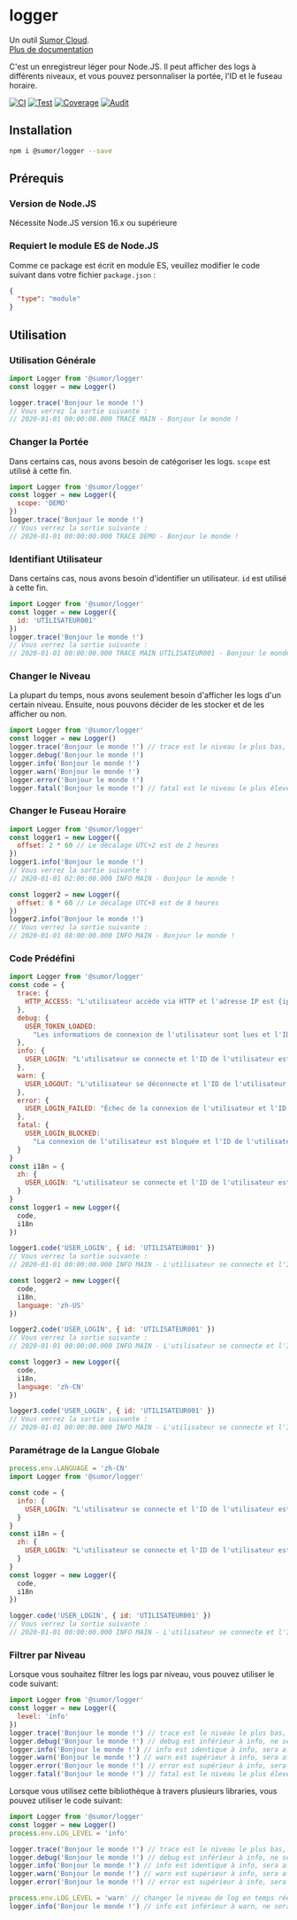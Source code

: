 # logger

Un outil [Sumor Cloud](https://sumor.cloud).  
[Plus de documentation](https://sumor.cloud/logger)

C'est un enregistreur léger pour Node.JS.
Il peut afficher des logs à différents niveaux, et vous pouvez personnaliser la portée, l'ID et le fuseau horaire.

[![CI](https://github.com/sumor-cloud/logger/actions/workflows/ci.yml/badge.svg)](https://github.com/sumor-cloud/logger/actions/workflows/ci.yml)
[![Test](https://github.com/sumor-cloud/logger/actions/workflows/ut.yml/badge.svg)](https://github.com/sumor-cloud/logger/actions/workflows/ut.yml)
[![Coverage](https://github.com/sumor-cloud/logger/actions/workflows/coverage.yml/badge.svg)](https://github.com/sumor-cloud/logger/actions/workflows/coverage.yml)
[![Audit](https://github.com/sumor-cloud/logger/actions/workflows/audit.yml/badge.svg)](https://github.com/sumor-cloud/logger/actions/workflows/audit.yml)

## Installation

```bash
npm i @sumor/logger --save
```

## Prérequis

### Version de Node.JS

Nécessite Node.JS version 16.x ou supérieure

### Requiert le module ES de Node.JS

Comme ce package est écrit en module ES,
veuillez modifier le code suivant dans votre fichier `package.json` :

```json
{
  "type": "module"
}
```

## Utilisation

### Utilisation Générale

```js
import Logger from '@sumor/logger'
const logger = new Logger()

logger.trace('Bonjour le monde !')
// Vous verrez la sortie suivante :
// 2020-01-01 00:00:00.000 TRACE MAIN - Bonjour le monde !
```

### Changer la Portée

Dans certains cas, nous avons besoin de catégoriser les logs. `scope` est utilisé à cette fin.

```js
import Logger from '@sumor/logger'
const logger = new Logger({
  scope: 'DEMO'
})
logger.trace('Bonjour le monde !')
// Vous verrez la sortie suivante :
// 2020-01-01 00:00:00.000 TRACE DEMO - Bonjour le monde !
```

### Identifiant Utilisateur

Dans certains cas, nous avons besoin d'identifier un utilisateur. `id` est utilisé à cette fin.

```js
import Logger from '@sumor/logger'
const logger = new Logger({
  id: 'UTILISATEUR001'
})
logger.trace('Bonjour le monde !')
// Vous verrez la sortie suivante :
// 2020-01-01 00:00:00.000 TRACE MAIN UTILISATEUR001 - Bonjour le monde !
```

### Changer le Niveau

La plupart du temps, nous avons seulement besoin d'afficher les logs d'un certain niveau. Ensuite, nous pouvons décider de les stocker et de les afficher ou non.

```js
import Logger from '@sumor/logger'
const logger = new Logger()
logger.trace('Bonjour le monde !') // trace est le niveau le plus bas, tous les logs seront affichés
logger.debug('Bonjour le monde !')
logger.info('Bonjour le monde !')
logger.warn('Bonjour le monde !')
logger.error('Bonjour le monde !')
logger.fatal('Bonjour le monde !') // fatal est le niveau le plus élevé, seules les erreurs critiques seront affichées
```

### Changer le Fuseau Horaire

```js
import Logger from '@sumor/logger'
const logger1 = new Logger({
  offset: 2 * 60 // Le décalage UTC+2 est de 2 heures
})
logger1.info('Bonjour le monde !')
// Vous verrez la sortie suivante :
// 2020-01-01 02:00:00.000 INFO MAIN - Bonjour le monde !

const logger2 = new Logger({
  offset: 8 * 60 // Le décalage UTC+8 est de 8 heures
})
logger2.info('Bonjour le monde !')
// Vous verrez la sortie suivante :
// 2020-01-01 08:00:00.000 INFO MAIN - Bonjour le monde !
```

### Code Prédéfini

```js
import Logger from '@sumor/logger'
const code = {
  trace: {
    HTTP_ACCESS: "L'utilisateur accède via HTTP et l'adresse IP est {ip}"
  },
  debug: {
    USER_TOKEN_LOADED:
      "Les informations de connexion de l'utilisateur sont lues et l'ID de l'utilisateur est {id}"
  },
  info: {
    USER_LOGIN: "L'utilisateur se connecte et l'ID de l'utilisateur est {id}"
  },
  warn: {
    USER_LOGOUT: "L'utilisateur se déconnecte et l'ID de l'utilisateur est {id}"
  },
  error: {
    USER_LOGIN_FAILED: "Échec de la connexion de l'utilisateur et l'ID de l'utilisateur est {id}"
  },
  fatal: {
    USER_LOGIN_BLOCKED:
      "La connexion de l'utilisateur est bloquée et l'ID de l'utilisateur est {id}"
  }
}
const i18n = {
  zh: {
    USER_LOGIN: "L'utilisateur se connecte et l'ID de l'utilisateur est {id}"
  }
}
const logger1 = new Logger({
  code,
  i18n
})

logger1.code('USER_LOGIN', { id: 'UTILISATEUR001' })
// Vous verrez la sortie suivante :
// 2020-01-01 00:00:00.000 INFO MAIN - L'utilisateur se connecte et l'ID de l'utilisateur est UTILISATEUR001

const logger2 = new Logger({
  code,
  i18n,
  language: 'zh-US'
})

logger2.code('USER_LOGIN', { id: 'UTILISATEUR001' })
// Vous verrez la sortie suivante :
// 2020-01-01 00:00:00.000 INFO MAIN - L'utilisateur se connecte et l'ID de l'utilisateur est UTILISATEUR001

const logger3 = new Logger({
  code,
  i18n,
  language: 'zh-CN'
})

logger3.code('USER_LOGIN', { id: 'UTILISATEUR001' })
// Vous verrez la sortie suivante :
// 2020-01-01 00:00:00.000 INFO MAIN - L'utilisateur se connecte et l'ID de l'utilisateur est UTILISATEUR001
```

### Paramétrage de la Langue Globale

```js
process.env.LANGUAGE = 'zh-CN'
import Logger from '@sumor/logger'

const code = {
  info: {
    USER_LOGIN: "L'utilisateur se connecte et l'ID de l'utilisateur est {id}"
  }
}
const i18n = {
  zh: {
    USER_LOGIN: "L'utilisateur se connecte et l'ID de l'utilisateur est {id}"
  }
}
const logger = new Logger({
  code,
  i18n
})

logger.code('USER_LOGIN', { id: 'UTILISATEUR001' })
// Vous verrez la sortie suivante :
// 2020-01-01 00:00:00.000 INFO MAIN - L'utilisateur se connecte et l'ID de l'utilisateur est UTILISATEUR001
```

### Filtrer par Niveau

Lorsque vous souhaitez filtrer les logs par niveau, vous pouvez utiliser le code suivant:

```js
import Logger from '@sumor/logger'
const logger = new Logger({
  level: 'info'
})
logger.trace('Bonjour le monde !') // trace est le niveau le plus bas, ne sera pas affiché
logger.debug('Bonjour le monde !') // debug est inférieur à info, ne sera pas affiché
logger.info('Bonjour le monde !') // info est identique à info, sera affiché
logger.warn('Bonjour le monde !') // warn est supérieur à info, sera affiché
logger.error('Bonjour le monde !') // error est supérieur à info, sera affiché
logger.fatal('Bonjour le monde !') // fatal est le niveau le plus élevé, sera affiché
```

Lorsque vous utilisez cette bibliothèque à travers plusieurs libraries, vous pouvez utiliser le code suivant:

```js
import Logger from '@sumor/logger'
const logger = new Logger()
process.env.LOG_LEVEL = 'info'

logger.trace('Bonjour le monde !') // trace est le niveau le plus bas, ne sera pas affiché
logger.debug('Bonjour le monde !') // debug est inférieur à info, ne sera pas affiché
logger.info('Bonjour le monde !') // info est identique à info, sera affiché
logger.warn('Bonjour le monde !') // warn est supérieur à info, sera affiché
logger.error('Bonjour le monde !') // error est supérieur à info, sera affiché

process.env.LOG_LEVEL = 'warn' // changer le niveau de log en temps réel
logger.info('Bonjour le monde !') // info est inférieur à warn, ne sera pas affiché
```
